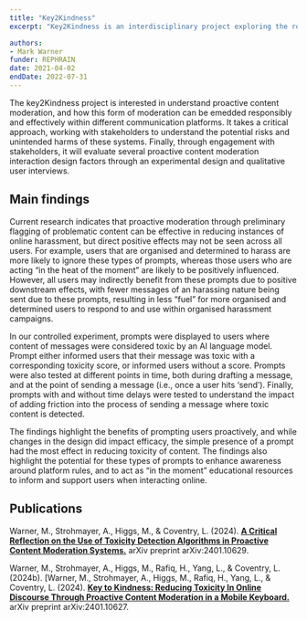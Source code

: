 ```yaml
---
title: "Key2Kindness"
excerpt: "Key2Kindness is an interdisciplinary project exploring the role of proactive content moderation systems to reduce instances of online harassment across both privacy and public online social platforms."

authors:
- Mark Warner
funder: REPHRAIN
date: 2021-04-02
endDate: 2022-07-31
---
```


The key2Kindness project is interested in understand proactive content moderation, and how this form of moderation can be emedded responsibly and effectively within different communication platforms. It takes a critical approach, working with stakeholders to understand the potential risks and unintended harms of these systems. Finally, through engagement with stakeholders, it will evaluate several proactive content moderation interaction design factors through an experimental design and qualitative user interviews.

## Main findings

Current research indicates that proactive moderation through preliminary flagging of problematic content can be effective in reducing instances of online harassment, but direct positive effects may not be seen across all users. For example, users that are organised and determined to harass are more likely to ignore these types of prompts, whereas those users who are acting “in the heat of the moment” are likely to be positively influenced. However, all users may indirectly benefit from these prompts due to positive downstream effects, with fewer messages of an harassing nature being sent due to these prompts, resulting in less “fuel” for more organised and determined users to respond to and use within organised harassment campaigns. 

In our controlled experiment, prompts were displayed to users where content of messages were considered toxic by an AI language model. Prompt either informed users that their message was toxic with a corresponding toxicity score, or informed users without a score. Prompts were also tested at different points in time, both during drafting a message, and at the point of sending a message (i.e., once a user hits ‘send’). Finally, prompts with and without time delays were tested to understand the impact of adding friction into the process of sending a message where toxic content is detected. 

The findings highlight the benefits of prompting users proactively, and while changes in the design did impact efficacy, the simple presence of a prompt had the most effect in reducing toxicity of content. The findings also highlight the potential for these types of prompts to enhance awareness around platform rules, and to act as “in the moment” educational resources to inform and support users when interacting online. 

## Publications

Warner, M., Strohmayer, A., Higgs, M., & Coventry, L. (2024). **[A Critical Reflection on the Use of Toxicity Detection Algorithms in Proactive Content Moderation Systems.](https://arxiv.org/abs/2401.10629)** arXiv preprint arXiv:2401.10629.

Warner, M., Strohmayer, A., Higgs, M., Rafiq, H., Yang, L., & Coventry, L. (2024b). [Warner, M., Strohmayer, A., Higgs, M., Rafiq, H., Yang, L., & Coventry, L. (2024). **[Key to Kindness: Reducing Toxicity In Online Discourse Through Proactive Content Moderation in a Mobile Keyboard.](https://arxiv.org/abs/2401.10627)** arXiv preprint arXiv:2401.10627.